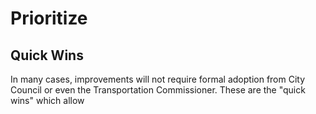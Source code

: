 # Prioritize



## Quick Wins
In many cases, improvements will not require formal adoption from City Council or even the Transportation Commissioner. These are the "quick wins" which allow
